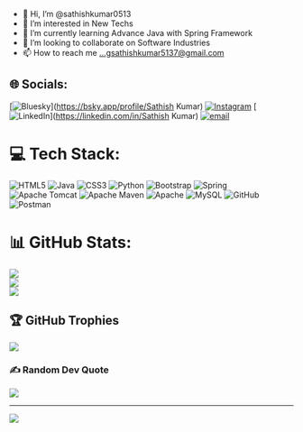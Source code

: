 - 👋 Hi, I’m @sathishkumar0513
- 👀 I’m interested in New Techs
- 🌱 I’m currently learning Advance Java with Spring Framework
- 💞️ I’m looking to collaborate on Software Industries
- 📫 How to reach me ...gsathishkumar5137@gmail.com


## 🌐 Socials:
[![Bluesky](https://img.shields.io/badge/bluesky-0285FF?style=for-the-badge&logo=bluesky&logoColor=%23FFFFFF)](https://bsky.app/profile/Sathish Kumar) [![Instagram](https://img.shields.io/badge/Instagram-%23E4405F.svg?logo=Instagram&logoColor=white)](https://instagram.com/me_spark.513) [![LinkedIn](https://img.shields.io/badge/LinkedIn-%230077B5.svg?logo=linkedin&logoColor=white)](https://linkedin.com/in/Sathish Kumar) [![email](https://img.shields.io/badge/Email-D14836?logo=gmail&logoColor=white)](mailto:gsathishkumar5137@gmail.com) 

# 💻 Tech Stack:
![HTML5](https://img.shields.io/badge/html5-%23E34F26.svg?style=for-the-badge&logo=html5&logoColor=white) ![Java](https://img.shields.io/badge/java-%23ED8B00.svg?style=for-the-badge&logo=openjdk&logoColor=white) ![CSS3](https://img.shields.io/badge/css3-%231572B6.svg?style=for-the-badge&logo=css3&logoColor=white) ![Python](https://img.shields.io/badge/python-3670A0?style=for-the-badge&logo=python&logoColor=ffdd54) ![Bootstrap](https://img.shields.io/badge/bootstrap-%238511FA.svg?style=for-the-badge&logo=bootstrap&logoColor=white) ![Spring](https://img.shields.io/badge/spring-%236DB33F.svg?style=for-the-badge&logo=spring&logoColor=white) ![Apache Tomcat](https://img.shields.io/badge/apache%20tomcat-%23F8DC75.svg?style=for-the-badge&logo=apache-tomcat&logoColor=black) ![Apache Maven](https://img.shields.io/badge/Apache%20Maven-C71A36?style=for-the-badge&logo=Apache%20Maven&logoColor=white) ![Apache](https://img.shields.io/badge/apache-%23D42029.svg?style=for-the-badge&logo=apache&logoColor=white) ![MySQL](https://img.shields.io/badge/mysql-4479A1.svg?style=for-the-badge&logo=mysql&logoColor=white) ![GitHub](https://img.shields.io/badge/github-%23121011.svg?style=for-the-badge&logo=github&logoColor=white) ![Postman](https://img.shields.io/badge/Postman-FF6C37?style=for-the-badge&logo=postman&logoColor=white)
# 📊 GitHub Stats:
![](https://github-readme-stats.vercel.app/api?username=sathishkumar0513&theme=dark&hide_border=false&include_all_commits=true&count_private=false)<br/>
![](https://nirzak-streak-stats.vercel.app/?user=sathishkumar0513&theme=dark&hide_border=false)<br/>
![](https://github-readme-stats.vercel.app/api/top-langs/?username=sathishkumar0513&theme=dark&hide_border=false&include_all_commits=true&count_private=false&layout=compact)

## 🏆 GitHub Trophies
![](https://github-profile-trophy.vercel.app/?username=sathishkumar0513&theme=radical&no-frame=false&no-bg=false&margin-w=4)

### ✍️ Random Dev Quote
![](https://quotes-github-readme.vercel.app/api?type=horizontal&theme=radical)

---
[![](https://visitcount.itsvg.in/api?id=sathishkumar0513&icon=0&color=0)](https://visitcount.itsvg.in)

<!-- Proudly created with GPRM ( https://gprm.itsvg.in ) -->
